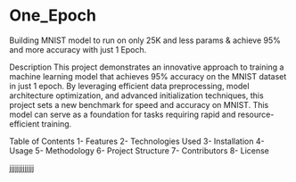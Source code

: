 # One_Epoch
Building MNIST model to run on only 25K and less params & achieve 95% and more accuracy with just 1 Epoch.

Description
This project demonstrates an innovative approach to training a machine learning model that achieves 95% accuracy on the MNIST dataset in just 1 epoch. By leveraging efficient data preprocessing, model architecture optimization, and advanced initialization techniques, this project sets a new benchmark for speed and accuracy on MNIST.
This model can serve as a foundation for tasks requiring rapid and resource-efficient training.

Table of Contents
1- Features
2- Technologies Used
3- Installation
4- Usage
5- Methodology
6- Project Structure
7- Contributors
8- License



jjjjjjjjjjjjj
